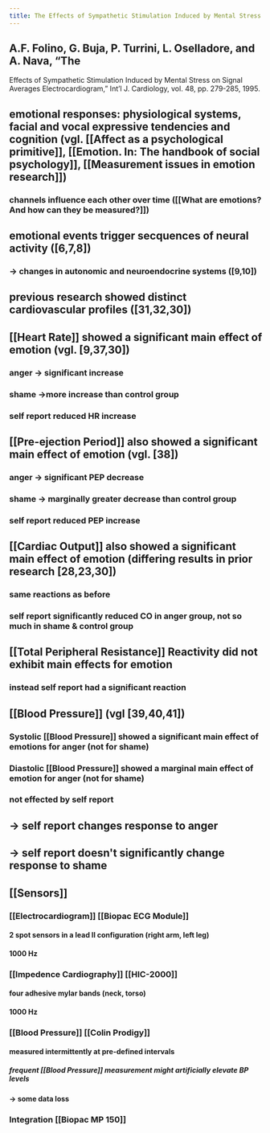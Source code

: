 ```yaml
---
title: The Effects of Sympathetic Stimulation Induced by Mental Stress on Signal Averages Electrocardiogram
---
```


## A.F. Folino, G. Buja, P. Turrini, L. Oselladore, and A. Nava, “The
Effects of Sympathetic Stimulation Induced by Mental Stress on
Signal Averages Electrocardiogram,” Int’l J. Cardiology, vol. 48,
pp. 279-285, 1995.
## emotional responses: physiological systems, facial and vocal expressive tendencies and cognition (vgl. [[Affect as a psychological primitive]], [[Emotion. In: The handbook of social psychology]], [[Measurement issues in emotion research]])
### channels influence each other over time ([[What are emotions? And how can they be measured?]])
## emotional events trigger secquences of neural activity ([6,7,8])
### -> changes in autonomic and neuroendocrine systems ([9,10])
## previous research showed distinct cardiovascular profiles ([31,32,30])
## [[Heart Rate]] showed a significant main effect of emotion (vgl. [9,37,30])
### anger -> significant increase
### shame ->more  increase than control group
### self report reduced HR increase
## [[Pre-ejection Period]] also showed a significant main effect of emotion (vgl. [38])
### anger -> significant PEP decrease
### shame -> marginally greater decrease than control group
### self report reduced PEP increase
## [[Cardiac Output]] also showed a significant main effect of emotion (differing results in prior research [28,23,30])
### same reactions as before
### self report significantly reduced CO in anger group, not so much in shame & control group
## [[Total Peripheral Resistance]] Reactivity did not exhibit main effects for emotion
### instead self report had a significant reaction
## [[Blood Pressure]] (vgl [39,40,41])
### Systolic [[Blood Pressure]] showed a significant main effect of emotions for anger (not for shame)
### Diastolic [[Blood Pressure]] showed a marginal main effect of emotion for anger (not for shame)
### not effected by self report
## -> self report changes response to anger
## -> self report doesn't significantly change response to shame
## [[Sensors]]
### [[Electrocardiogram]] [[Biopac ECG Module]]
#### 2 spot sensors in a lead II configuration (right arm, left leg)
#### 1000 Hz
### [[Impedence Cardiography]] [[HIC-2000]]
#### four adhesive mylar bands (neck, torso)
#### 1000 Hz
### [[Blood Pressure]] [[Colin Prodigy]]
#### measured intermittently at pre-defined intervals
##### frequent [[Blood Pressure]]  measurement might artificially elevate BP levels
#### -> some data loss
### Integration [[Biopac MP 150]]
